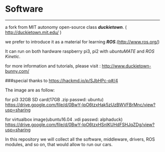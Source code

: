 # Software
-----

a fork from MIT autonomy open-source class
***duckietown***. ( http://duckietown.mit.edu/ )

we prefer to introduce it as a material for learning ***ROS***.(http://www.ros.org/)

It can run on both hardware raspberry pi3, pi2 with *ubuntuMATE* and *ROS Kinetic*.

for more information and tutorials, please visit :
http://www.duckietown-bunny.com/

###special thanks to https://hackmd.io/p/SJbHPc-p#/4


The image are as follow:

for pi3 32GB SD card(17GB .zip passwd: ubuntu)
https://drive.google.com/file/d/0BwY-lpO6tzxHak5zUzBWVFBrMnc/view?usp=sharing

for virtualbox image(ubuntu16.04 .vdi passwd: alphaduck)
https://drive.google.com/file/d/0BwY-lpO6tzxHSnlKUHdFSHJqZDg/view?usp=sharing

In this repository we will collect all the software, middleware, drivers, ROS modules, and so on, that would allow to run our cars. 

